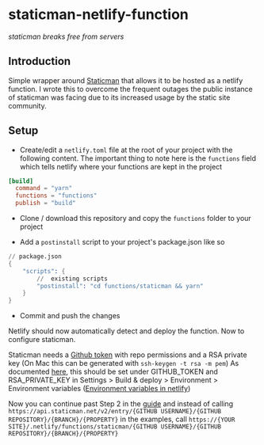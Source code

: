 # staticman-netlify-function

*staticman breaks free from servers*

## Introduction

Simple wrapper around [Staticman](https://staticman.net/) that allows it to be hosted as a netlify function. I wrote this to overcome the frequent outages the public instance of staticman was facing due to its increased usage by the static site community.

## Setup
- Create/edit a `netlify.toml` file at the root of your project with the following content. The important thing to note here is the `functions` field which tells netlify where your functions are kept in the project
```toml
[build]
  command = "yarn"
  functions = "functions"
  publish = "build"
```

- Clone / download this repository and copy the `functions` folder to your project

- Add a `postinstall` script to your project's package.json like so
```s
// package.json
{
    "scripts": {
        //  existing scripts
        "postinstall": "cd functions/staticman && yarn"
    }
}
```

- Commit and push the changes

Netlify should now automatically detect and deploy the function. Now to configure staticman.

Staticman needs a [Github token](https://help.github.com/en/github/authenticating-to-github/creating-a-personal-access-token-for-the-command-line) with repo permissions and a RSA private key (On Mac this can be generated with `ssh-keygen -t rsa -m pem`) As documented [here](https://staticman.net/docs/api), this should be set under GITHUB_TOKEN and RSA_PRIVATE_KEY in Settings > Build & deploy > Environment > Environment variables ([Environment variables in netlify](https://docs.netlify.com/configure-builds/environment-variables/))

Now you can continue past Step 2 in the [guide](https://staticman.net/docs/index.html) and instead of calling `https://api.staticman.net/v2/entry/{GITHUB USERNAME}/{GITHUB REPOSITORY}/{BRANCH}/{PROPERTY}` in the examples, call `https://{YOUR SITE}/.netlify/functions/staticman/{GITHUB USERNAME}/{GITHUB REPOSITORY}/{BRANCH}/{PROPERTY}`
